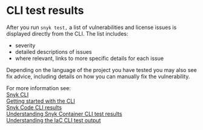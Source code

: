 # CLI test results

After you run `snyk test,` a list of vulnerabilities and license issues is displayed directly from the CLI. The list includes:

* severity
* detailed descriptions of issues
* where relevant, links to more specific details for each issue

Depending on the language of the project you have tested you may also see fix advice, including details on how you can manually fix the vulnerability.

For more information see:\
[Snyk CLI](../)\
[Getting started with the CLI](../getting-started-with-the-cli.md)\
[Snyk Code CLI results](../../../products/snyk-code/cli-for-snyk-code/snyk-code-cli-results.md)\
[Understanding Snyk Container CLI test results](../../../products/snyk-container/snyk-cli-for-container-security/understanding-snyk-container-cli-results.md)\
[Understanding the IaC CLI test output](../../../products/snyk-infrastructure-as-code/snyk-cli-for-infrastructure-as-code/understanding-the-cli-test-output/)
